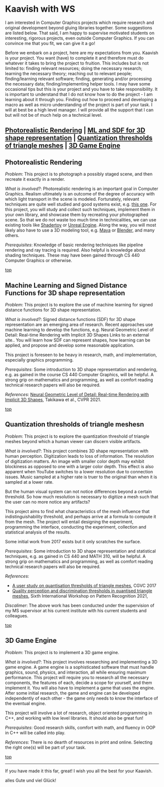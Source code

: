 # Kaavish with WS

I am interested in Computer Graphics projects which require research and original development beyond gluing libraries together. Some suggestions are listed below. That said, I am happy to supervise motivated students on interesting, rigorous projects, even outside Computer Graphics. If you can convince me that you fit, we can give it a go!

Before we embark on a project, here are my expectations from you. Kaavish is your project. You want (have) to complete it and therefore must do whatever it takes to bring the project to fruition. This includes but is not limited to: finding relevant resources; doing the necessary research; learning the necessary theory; reaching out to relevant people; finding/learning relevant software; finding, generating and/or processing the necessary data; finding/implementing helper tools. I may have some occasional tips but this is your project and you have to take responsibility. It is important to understand that I do not know how to do the project - I am learning about it through you. Finding out how to proceed and developing a macro as well as micro understanding of the project is part of your task. I will at best be a high level manager. I will provide all the support that I can but will not be of much help on a technical level.

[Photorealistic Rendering](#render) | [ML and SDF for 3D shape representation](#ml-sdf) | [Quantization thresholds of triangle meshes](#quantization) | [3D Game Engine](#engine)
---

## <a name="render">Photorealistic Rendering</a> 

_Problem_: This project is to photograph a possibly staged scene, and then recreate it exactly in a render.

_What is involved?_: Photorealistic rendering is an important goal in Computer Graphics. Realism ultimately is an outcome of the degree of accuracy with which light transport in the scene is modeled. Fortunately, relevant techniques are quite well studied and good systems exist, e.g. [this one](https://pbrt.org/). For this project, you will study and collect such techniques, implement them in your own library, and showcase them by recreating your photographed scene. So that we do not waste too much time in technicalities, we can use existing tools like [Shadertoy](https://www.shadertoy.com/) or [Unreal Engine](https://www.unrealengine.com/en-US). Along the way, you will most likely also have to use a 3D modeling tool, e.g. [Maya](https://www.autodesk.com/products/maya/overview) or [Blender](https://www.blender.org/), and many others.

_Prerequisites_: Knowledge of basic rendering techniques like pipeline rendering and ray tracing is required. Also helpful is knowledge about shading techniques. These may have been gained through CS 440 Computer Graphics or otherwise.

[top](#kaavish-with-ws)

## <a name="ml-sdf">Machine Learning and Signed Distance Functions for 3D shape representation</a>

_Problem_: This project is to explore the use of machine learning for signed distance functions for 3D shape representation.

_What is involved?_: Signed distance functions (SDF) for 3D shape representation are an emerging area of research. Recent approaches use machine learning to develop the functions, e.g. Neural Geometric Level of Detail: Real-time Rendering with Implicit 3D Shapes Links to an external site.. You will learn how SDF can represent shapes, how learning can be applied, and propose and develop some reasonable application.

This project is foreseen to be heavy in research, math, and implementation, especially graphics programming.

_Prerequisites_: Some introduction to 3D shape representation and rendering, e.g. as gained in the course CS 440 Computer Graphics, will be helpful. A strong grip on mathematics and programming, as well as comfort reading technical research papers will also be required.

_References_: [Neural Geometric Level of Detail: Real-time Rendering with Implicit 3D Shapes](https://nv-tlabs.github.io/nglod/), Takikawa et al., CVPR 2021.

[top](#kaavish-with-ws)

## <a name="quantization">Quantization thresholds of triangle meshesn</a>

_Problem_: This project is to explore the quantization threshold of triangle meshes beyond which a human viewer can discern visible artifacts.

_What is involved?_: This project combines 3D shape representation with human perception. Digitization leads to loss of information. The resolution of digitization matters. An image with smaller color depth may exhibit blockiness as opposed to one with a larger color depth. This effect is also apparent when YouTube switches to a lower resolution due to connection issues. Music sampled at a higher rate is truer to the original than when it is sampled at a lower rate.

But the human visual system can not notice differences beyond a certain threshold. So how much resolution is necessary to digitize a mesh such that the user can no more notice any artifacts?

This project aims to find what characteristics of the mesh influence that indistinguishability threshold, and perhaps arrive at a formula to compute it from the mesh. The project will entail designing the experiment, programming the interface, conducting the experiment, collection and statistical analysis of the results.

Some initial work from 2017 exists but it only scratches the surface.

_Prerequisites_: Some introduction to 3D shape representation and statistical techniques, e.g. as gained in CS 440 and MATH 310, will be helpful. A strong grip on mathematics and programming, as well as comfort reading technical research papers will also be required.

_References_:

- [A user study on quantisation thresholds of triangle meshes](https://dro.dur.ac.uk/22618/), CGVC 2017
- [Quality perception and discrimination thresholds in quantised triangle meshes](https://dro.dur.ac.uk/34440/), Sixth International Workshop on Pattern Recognition 2021, 

_Discalimer_: The above work has been conducted under the supervision of my MS supervisor at his current institute with his current students and colleagues.

[top](#kaavish-with-ws)

## <a name="engine">3D Game Engine</a>

_Problem_: This project is to implement a 3D game engine.

_What is involved?_: This project involves researching and implementing a 3D game engine. A game engine is a sophisticated software that must handle graphics, sound, physics, and interaction, all while ensuring maximum performance. This project will require you to research all the necessary components, the features of each, decide a scope for yourself, and them implement it. You will also have to implement a game that uses the engine. After some initial research, the game and engine can be developed independently of each other - the game only needs to know the interface of the eventual engine.

This project will involve a lot of research, object oriented programming in C++, and working with low level libraries. It should also be great fun!

_Prerequisites_: Good research skills, comfort with math, and fluency in OOP in C++ will be called into play.

_References_: There is no dearth of resources in print and online. Selecting the right one(s) will be part of your task.

[top](#kaavish-with-ws)

---

If you have made it this far, great! I wish you all the best for your Kaavish. 

alles Gute und viel Glück!
